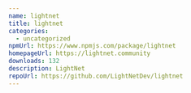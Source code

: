 ```yaml
---
name: lightnet
title: lightnet
categories:
  - uncategorized
npmUrl: https://www.npmjs.com/package/lightnet
homepageUrl: https://lightnet.community
downloads: 132
description: LightNet
repoUrl: https://github.com/LightNetDev/lightnet
---
```

